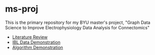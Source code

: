 # ms-proj

This is the primary repository for my BYU master's project, "Graph Data Science to Improve Electrophysiology Data Analysis for Connectomics"
- [Literature Review](https://github.com/jwb-byu/ms-proj/blob/main/review/review.pdf)
- [IBL Data Demonstration](https://github.com/jwb-byu/ms-proj/blob/main/data-demo/nsp_data_demo_jwb.ipynb)
- [Algorithm Demonstration](https://github.com/jwb-byu/ms-proj/blob/main/replication/replication.ipynb)

